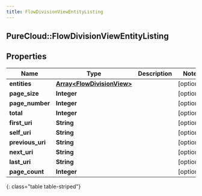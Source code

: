 ```yaml
---
title: FlowDivisionViewEntityListing
---
```

## PureCloud::FlowDivisionViewEntityListing

## Properties

|Name | Type | Description | Notes|
|------------ | ------------- | ------------- | -------------|
| **entities** | [**Array&lt;FlowDivisionView&gt;**](FlowDivisionView.html) |  | [optional] |
| **page_size** | **Integer** |  | [optional] |
| **page_number** | **Integer** |  | [optional] |
| **total** | **Integer** |  | [optional] |
| **first_uri** | **String** |  | [optional] |
| **self_uri** | **String** |  | [optional] |
| **previous_uri** | **String** |  | [optional] |
| **next_uri** | **String** |  | [optional] |
| **last_uri** | **String** |  | [optional] |
| **page_count** | **Integer** |  | [optional] |
{: class="table table-striped"}


